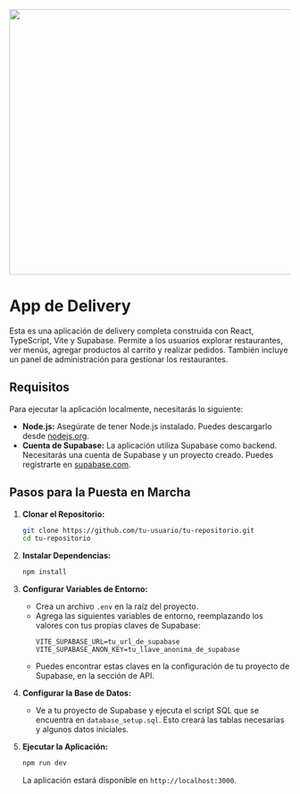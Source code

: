<div align="center">
<img width="1200" height="475" alt="GHBanner" src="https://github.com/user-attachments/assets/0aa67016-6eaf-458a-adb2-6e31a0763ed6" />
</div>

# App de Delivery

Esta es una aplicación de delivery completa construida con React, TypeScript, Vite y Supabase. Permite a los usuarios explorar restaurantes, ver menús, agregar productos al carrito y realizar pedidos. También incluye un panel de administración para gestionar los restaurantes.

## Requisitos

Para ejecutar la aplicación localmente, necesitarás lo siguiente:

- **Node.js:** Asegúrate de tener Node.js instalado. Puedes descargarlo desde [nodejs.org](https://nodejs.org/).
- **Cuenta de Supabase:** La aplicación utiliza Supabase como backend. Necesitarás una cuenta de Supabase y un proyecto creado. Puedes registrarte en [supabase.com](https://supabase.com/).

## Pasos para la Puesta en Marcha

1. **Clonar el Repositorio:**
   ```bash
   git clone https://github.com/tu-usuario/tu-repositorio.git
   cd tu-repositorio
   ```

2. **Instalar Dependencias:**
   ```bash
   npm install
   ```

3. **Configurar Variables de Entorno:**
   - Crea un archivo `.env` en la raíz del proyecto.
   - Agrega las siguientes variables de entorno, reemplazando los valores con tus propias claves de Supabase:
     ```
     VITE_SUPABASE_URL=tu_url_de_supabase
     VITE_SUPABASE_ANON_KEY=tu_llave_anonima_de_supabase
     ```
   - Puedes encontrar estas claves en la configuración de tu proyecto de Supabase, en la sección de API.

4. **Configurar la Base de Datos:**
   - Ve a tu proyecto de Supabase y ejecuta el script SQL que se encuentra en `database_setup.sql`. Esto creará las tablas necesarias y algunos datos iniciales.

5. **Ejecutar la Aplicación:**
   ```bash
   npm run dev
   ```
   La aplicación estará disponible en `http://localhost:3000`.
